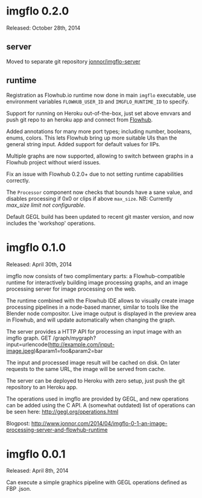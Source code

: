 imgflo 0.2.0
=============
Released: October 28th, 2014

server
-------
Moved to separate git repository [jonnor/imgflo-server](https://github.com/jonnor/imgflo-server)

runtime
--------
Registration as Flowhub.io runtime now done in main `imgflo` executable,
use environment variables `FLOWHUB_USER_ID` and `IMGFLO_RUNTIME_ID` to specify.

Support for running on Heroku out-of-the-box, just set above envvars
and push git repo to an heroku app and connect from [Flowhub](http://flowhub.io).

Added annotations for many more port types; including number, booleans, enums, colors.
This lets Flowhub bring up more suitable UIs than the general string input.
Added support for default values for IIPs.

Multiple graphs are now supported, allowing to switch
between graphs in a Flowhub project without wierd issues.

Fix an issue with Flowhub 0.2.0+ due to not setting runtime capabilities correctly.

The `Processor` component now checks that bounds have a sane value,
and disables processing if 0x0 or clips if above `max_size`.
NB: Currently *max_size limit not configurable*.

Default GEGL build has been updated to recent git master version,
and now includes the 'workshop' operations.


imgflo 0.1.0
=============
Released: April 30th, 2014

imgflo now consists of two complimentary parts:
a Flowhub-compatible runtime for interactively building image processing graphs,
and an image processing server for image processing on the web.

The runtime combined with the Flowhub IDE allows to visually create image
processing pipelines in a node-based manner, similar to tools like the Blender node compositor.
Live image output is displayed in the preview area in Flowhub, and will
update automatically when changing the graph.

The server provides a HTTP API for processing an input image with an imgflo graph.
GET /graph/mygraph?input=urlencode(http://example.com/input-image.jpeg)&param1=foo&param2=bar

The input and processed image result will be cached on disk.
On later requests to the same URL, the image will be served from cache.

The server can be deployed to Heroku with zero setup, just push the git repository to an Heroku app.

The operations used in imgflo are provided by GEGL, and new operations can be added using the C API.
A (somewhat outdated) list of operations can be seen here: http://gegl.org/operations.html

Blogpost: http://www.jonnor.com/2014/04/imgflo-0-1-an-image-processing-server-and-flowhub-runtime

imgflo 0.0.1
=============
Released: April 8th, 2014

Can execute a simple graphics pipeline with GEGL operations defined as FBP .json.

